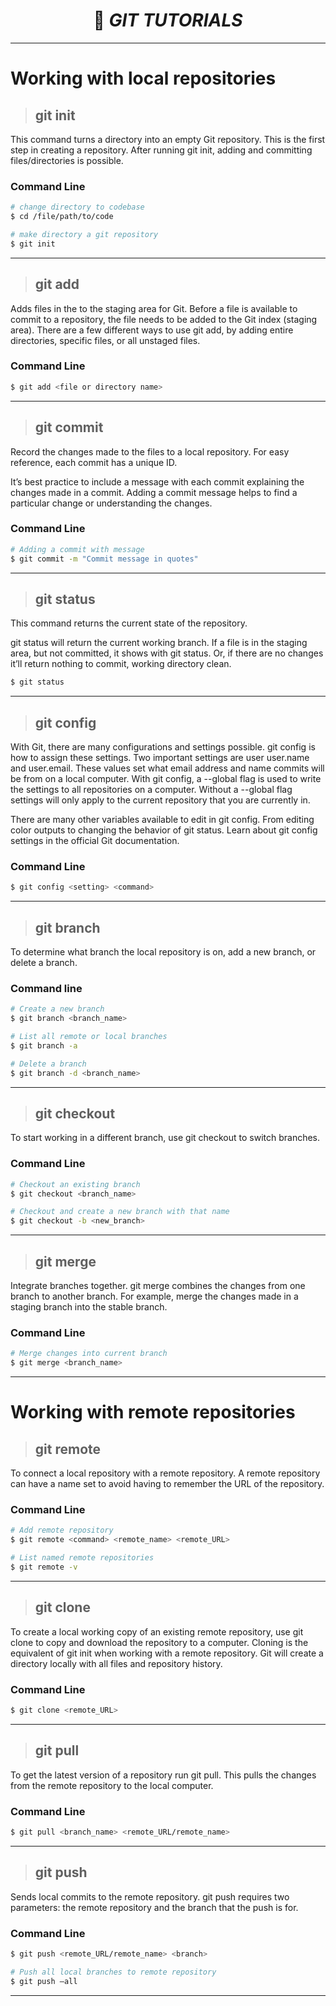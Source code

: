 # <CENTER>  📙 _**GIT TUTORIALS**_ </CENTER>
___
# __Working with local repositories__

> ## **git init**

This command turns a directory into an empty Git repository. This is the first step in creating a repository. After running git init, adding and committing files/directories is possible.

### Command Line

``` bash
# change directory to codebase
$ cd /file/path/to/code

# make directory a git repository
$ git init
```
---

> ## **git add**


Adds files in the to the staging area for Git. Before a file is available to commit to a repository, the file needs to be added to the Git index (staging area). There are a few different ways to use git add, by adding entire directories, specific files, or all unstaged files.

### Command Line

``` bash
$ git add <file or directory name>

```
---
 > ## **git commit**

 Record the changes made to the files to a local repository. For easy reference, each commit has a unique ID.

It’s best practice to include a message with each commit explaining the changes made in a commit. Adding a commit message helps to find a particular change or understanding the changes.

### Command Line

```bash 
# Adding a commit with message
$ git commit -m "Commit message in quotes"
```
---

> ## **git status**

This command returns the current state of the repository.

git status will return the current working branch. If a file is in the staging area, but not committed, it shows with git status. Or, if there are no changes it’ll return nothing to commit, working directory clean.

```bash
$ git status
```
---

> ## git config

With Git, there are many configurations and settings possible. git config is how to assign these settings. Two important settings are user user.name and user.email. These values set what email address and name commits will be from on a local computer. With git config, a --global flag is used to write the settings to all repositories on a computer. Without a --global flag settings will only apply to the current repository that you are currently in.

There are many other variables available to edit in git config. From editing color outputs to changing the behavior of git status. Learn about git config settings in the official Git documentation.

### Command Line

```bash
$ git config <setting> <command>
```
---

> ## **git branch**
To determine what branch the local repository is on, add a new branch, or delete a branch.

### Command line

```bash
# Create a new branch
$ git branch <branch_name>

# List all remote or local branches
$ git branch -a

# Delete a branch
$ git branch -d <branch_name>
```
---

> ## **git checkout**
To start working in a different branch, use git checkout to switch branches.

### Command Line

```bash
# Checkout an existing branch
$ git checkout <branch_name>

# Checkout and create a new branch with that name
$ git checkout -b <new_branch>
```
---

> ## **git merge**

Integrate branches together. git merge combines the changes from one branch to another branch. For example, merge the changes made in a staging branch into the stable branch.

### Command Line
```bash
# Merge changes into current branch
$ git merge <branch_name>
```
---
# Working with remote repositories

> ## **git remote**
To connect a local repository with a remote repository. A remote repository can have a name set to avoid having to remember the URL of the repository.

### Command Line
 ```bash
# Add remote repository
$ git remote <command> <remote_name> <remote_URL>

# List named remote repositories
$ git remote -v
```
---

> ## **git clone**

To create a local working copy of an existing remote repository, use git clone to copy and download the repository to a computer. Cloning is the equivalent of git init when working with a remote repository. Git will create a directory locally with all files and repository history.

### Command Line
```bash
$ git clone <remote_URL>
```
---

> ## **git pull**
To get the latest version of a repository run git pull. This pulls the changes from the remote repository to the local computer.

### Command Line

```bash
$ git pull <branch_name> <remote_URL/remote_name>
```
---
>## **git push**
Sends local commits to the remote repository. git push requires two parameters: the remote repository and the branch that the push is for.


### Command Line
```bash
$ git push <remote_URL/remote_name> <branch>

# Push all local branches to remote repository
$ git push —all
```
---

